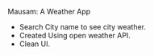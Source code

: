 Mausam: A Weather App

* Search City name to see city weather.
* Created Using open weather API.
* Clean UI.

